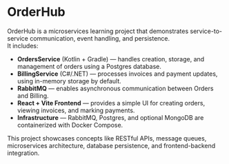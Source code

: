 # OrderHub

OrderHub is a microservices learning project that demonstrates service-to-service communication, event handling, and persistence.  
It includes:

- **OrdersService** (Kotlin + Gradle) — handles creation, storage, and management of orders using a Postgres database.  
- **BillingService** (C#/.NET) — processes invoices and payment updates, using in-memory storage by default.  
- **RabbitMQ** — enables asynchronous communication between Orders and Billing.  
- **React + Vite Frontend** — provides a simple UI for creating orders, viewing invoices, and marking payments.  
- **Infrastructure** — RabbitMQ, Postgres, and optional MongoDB are containerized with Docker Compose.

This project showcases concepts like RESTful APIs, message queues, microservices architecture, database persistence, and frontend-backend integration.
